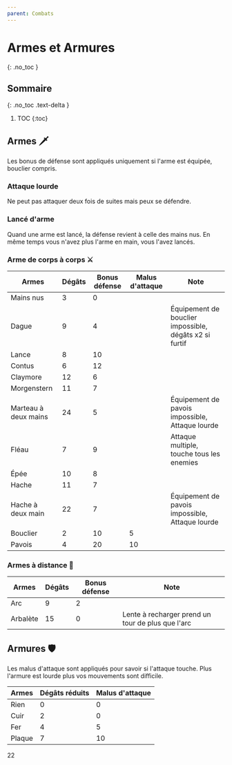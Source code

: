 ```yaml
---
parent: Combats
---
```


# Armes et Armures

{: .no_toc }

<!-- prettier-ignore-start -->
## Sommaire
{: .no_toc .text-delta }

1. TOC
{:toc}

<!-- prettier-ignore-end -->

## Armes 🗡️

Les bonus de défense sont appliqués uniquement si l'arme est équipée, bouclier compris.

### Attaque lourde

Ne peut pas attaquer deux fois de suites mais peux se défendre.

### Lancé d'arme

Quand une arme est lancé, la défense revient à celle des mains nus. En même temps vous n'avez plus l'arme en main, vous l'avez lancés.

### Arme de corps à corps ⚔️

| Armes                | Dégâts | Bonus défense | Malus d'attaque | Note                                                   |
| -------------------- | ------ | ------------- | --------------- | ------------------------------------------------------ |
| Mains nus            | 3      | 0             |                 |                                                        |
| Dague                | 9      | 4             |                 | Équipement de bouclier impossible, dégâts x2 si furtif |
| Lance                | 8      | 10            |                 |                                                        |
| Contus               | 6      | 12            |                 |                                                        |
| Claymore             | 12     | 6             |                 |                                                        |
| Morgenstern          | 11     | 7             |                 |                                                        |
| Marteau à deux mains | 24     | 5             |                 | Équipement de pavois impossible, Attaque lourde        |
| Fléau                | 7      | 9             |                 | Attaque multiple, touche tous les enemies              |
| Épée                 | 10     | 8             |                 |                                                        |
| Hache                | 11     | 7             |                 |                                                        |
| Hache à deux main    | 22     | 7             |                 | Équipement de pavois impossible, Attaque lourde        |
| Bouclier             | 2      | 10            | 5               |                                                        |
| Pavois               | 4      | 20            | 10              |                                                        |

### Armes à distance 🏹

| Armes    | Dégâts | Bonus défense | Note                                              |
| -------- | ------ | ------------- | ------------------------------------------------- |
| Arc      | 9      | 2             |                                                   |
| Arbalète | 15     | 0             | Lente à recharger prend un tour de plus que l'arc |

## Armures 🛡️

Les malus d'attaque sont appliqués pour savoir si l'attaque touche. Plus l'armure est lourde plus vos mouvements sont difficile.

| Armes  | Dégâts réduits | Malus d'attaque |
| ------ | -------------- | --------------- |
| Rien   | 0              | 0               |
| Cuir   | 2              | 0               |
| Fer    | 4              | 5               |
| Plaque | 7              | 10              |


22
